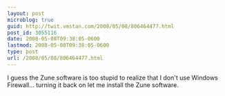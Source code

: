 ```yaml
---
layout: post
microblog: true
guid: http://twit.vmstan.com/2008/05/08/806464477.html
post_id: 3055116
date: 2008-05-08T09:38:05-0600
lastmod: 2008-05-08T09:38:05-0600
type: post
url: /2008/05/08/806464477.html
---
```

I guess the Zune software is too stupid to realize that I don't use Windows Firewall... turning it back on let me install the Zune software.
